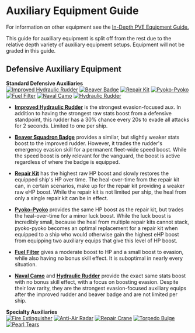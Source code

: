 # Auxiliary Equipment Guide
For information on other equipment see the [In-Depth PVE Equipment Guide.](/Equipment%20Guide.md)

This guide for auxiliary equipment is split off from the rest due to the relative depth variety of auxiliary equipment setups. Equipment will not be graded in this guide.

## Defensive Auxiliary Equipment
**Standard Defensive Auxiliaries**<br/>
[![Improved Hydraulic Rudder](/resources/)]()
[![Beaver Badge](/resources/)]()
[![Repair Kit](/resources/)]()
[![Pyoko-Pyoko](/resources/)]()
[![Fuel Filter](/resources/)]()
[![Naval Camo](/resources/)]()
[![Hydraulic Rudder](/resources/)]()

 - **[Improved Hydraulic Rudder]()** is the strongest evasion-focused aux. In addition to having the strongest raw stats boost from a defensive standpoint, this rudder has a 30% chance every 20s to evade all attacks for 2 seconds. Limited to one per ship.
 
 - **[Beaver Squadron Badge]()** provides a similar, but slightly weaker stats boost to the improved rudder. However, it trades the rudder's emergency evasion skill for a permanent fleet-wide speed boost. While the speed boost is only relevant for the vanguard, the boost is active regardless of where the badge is equipped.

 - **[Repair Kit]()** has the highest raw HP boost and slowly restores the equipped ship's HP over time. The heal-over-time from the repair kit can, in certain scenarios, make up for the repair kit providing a weaker raw eHP boost. While the repair kit is not limited per ship, the heal from only a single repair kit can be in effect.

 - **[Pyoko-Pyoko]()** provides the same HP boost as the repair kit, but trades the heal-over-time for a minor luck boost. While the luck boost is incredibly small, because the heal from multiple repair kits cannot stack, pyoko-pyoko becomes an optimal replacement for a repair kit when equipped to a ship who would otherwise gain the highest eHP boost from equipping two auxiliary equips that give this level of HP boost.
 
 - **[Fuel Filter]()** gives a moderate boost to HP and a small boost to evasion, while also having no bonus skill effect. It is suboptimal in nearly every situation.
 
 - **[Naval Camo]()** and **[Hydraulic Rudder]()** provide the exact same stats boost with no bonus skill effect, with a focus on boosting evasion. Despite their low rarity, they are the strongest evasion-focused auxiliary equips after the improved rudder and beaver badge and are not limited per ship.

**Specialty Auxiliaries**<br/>
[![Fire Extinguisher](/resources/)]()
[![Anti-Air Radar](/resources/)]()
[![Repair Crane](/resources/)]()
[![Torpedo Bulge](/resources/)]()
[![Pearl Tears](/resources/)]()

